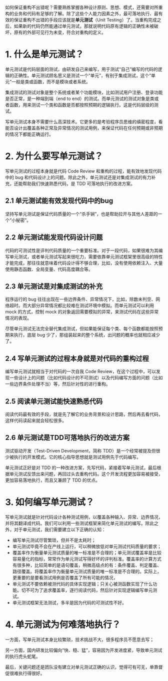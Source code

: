 如何保证重构不出错呢？需要熟练掌握各种设计原则、思想、模式，还需要对所重构的业务和代码有足够的了解。除了这些个人能力因素之外，最可落地执行、最有效的保证重构不出错的手段应该就是**单元测试**（Unit Testing）了。当重构完成之后，如果新的代码仍然能通过单元测试，那就说明代码原有逻辑的正确性未被破坏，原有的外部可见行为未变，符合对重构的定义。

# 1. 什么是单元测试？

单元测试是代码层面的测试，由研发自己来编写，用于测试“自己”编写的代码的逻辑的正确性。单元测试顾名思义是测试一个“单元”，有别于集成测试，这个“单元”一般是类或函数，而不是模块或者系统。

集成测试的测试对象是整个系统或者某个功能模块，比如测试用户注册、登录功能是否正常，是一种端到端（end to end）的测试。而单元测试的测试对象是类或者函数，用来测试一个类和函数是否都按照预期的逻辑执行。这是代码层级的测试。

写单元测试本身不需要什么高深技术。它更多的是考验程序员思维的缜密程度，看能否设计出覆盖各种正常及异常情况的测试用例，来保证代码在任何预期或非预期的情况下都能正确运行。

# 2. 为什么要写单元测试？

写单元测试的过程本身就是代码 Code Review 和重构的过程，能有效地发现代码中的 bug 和代码设计上的问题。除此之外，单元测试还是对集成测试的有力补充，还能帮助我们快速熟悉代码，是 TDD 可落地执行的改进方案。

## 2.1 单元测试能有效发现代码中的bug

坚持写单元测试是保证代码质量的一个“杀手锏”，也是帮助拉开与其他人差距的一个“小秘密”。

## 2.2 单元测试能发现代码设计问题

代码的可测试性是评判代码质量的一个重要标准。对于一段代码，如果很难为其编写单元测试，或者单元测试写起来很吃力，需要依靠单元测试框架里很高级的特性才能完成，那往往就意味着代码设计得不够合理，比如，没有使用依赖注入、大量使用静态函数、全局变量、代码高度耦合等。

## 2.3 单元测试是对集成测试的补充

程序运行的 bug 往往出现在一些边界条件、异常情况下，比如，除数未判空、网络超时。而大部分异常情况都比较难在测试环境中模拟。而单元测试可以利用 mock 的方式，控制 mock 的对象返回需要模拟的异常，来测试代码在这些异常情况的表现。

尽管单元测试无法完全替代集成测试，但如果能保证每个类、每个函数都能按照预期来执行，底层 bug 少了，那组装起来的整个系统，出问题的概率也就相应减少了。

## 2.4 写单元测试的过程本身就是对代码的重构过程

编写单元测试就相当于对代码的一次自我 Code Review，在这个过程中，可以发现一些设计上的问题（比如代码设计的不可测试）以及代码编写方面的问题（比如一些边界条件处理不当）等，然后针对性的进行重构。

## 2.5 阅读单元测试能快速熟悉代码

阅读代码最有效的手段，就是先了解它的业务背景和设计思路，然后再去看代码，这样代码读起来就会轻松很多。

## 2.6 单元测试是TDD可落地执行的改进方案

测试驱动开发（Test-Driven Development，简称 TDD）是一个经常被提及但很少被执行的开发模式。它的核心指导思想就是测试用例先于代码编写。

单元测试正好是对 TDD 的一种改进方案，先写代码，紧接着写单元测试，最后根据单元测试反馈出来问题，再回过头去重构代码。这个开发流程更加容易被接受，更加容易落地执行，而且又兼顾了 TDD 的优点。

# 3. 如何编写单元测试？

写单元测试就是针对代码设计各种测试用例，以覆盖各种输入、异常、边界情况，并将其翻译成代码。我们可以利用一些测试框架来简化单元测试的编写。除此之外，对于单元测试，我们需要建立以下正确的认知：

- 编写单元测试尽管繁琐，但并不是太耗时；
- 单元测试毕竟不会在产线上运行，可以稍微放低对单元测试代码质量的要求；
- 覆盖率作为衡量单元测试质量的唯一标准是不合理的；单元测试覆盖率是比较容易量化的指标，常常作为单元测试写得好坏的评判标准。覆盖率的计算方式有很多种，比较简单的是语句覆盖，稍微高级点的有：条件覆盖、判定覆盖、路径覆盖。将覆盖率作为衡量单元测试质量的唯一标准是不合理的。实际上，更重要的是要看测试用例是否覆盖了所有可能的情况，
- 单元测试不要依赖被测代码的具体实现逻辑；只关心被测函数实现了什么功能。切不可为了追求覆盖率，逐行阅读代码，然后针对实现逻辑编写单元测试。
- 单元测试框架无法测试，多半是因为代码的可测试性不好。

# 4. 单元测试为何难落地执行？

一方面，写单元测试本身比较繁琐，技术挑战不大，很多程序员不愿意去写；

另一方面，国内研发比较偏向“快、糙、猛”，容易因为开发进度紧，导致单元测试的执行虎头蛇尾。

最后，关键问题还是团队没有建立对单元测试正确的认识，觉得可有可无，单靠督促很难执行得很好。



